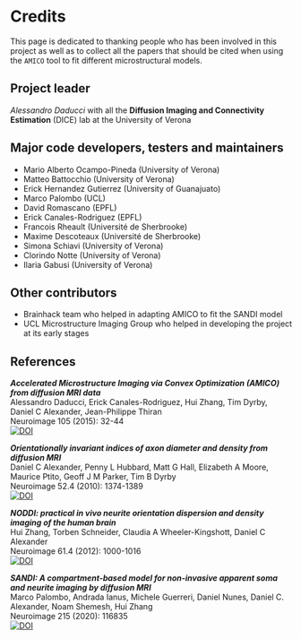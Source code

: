 # Credits
This page is dedicated to thanking people who has been involved in this project as well as to collect all the papers that should be cited when using the `AMICO` tool to fit different microstructural models.

## Project leader
_Alessandro Daducci_ with all the __Diffusion Imaging and Connectivity Estimation__ (DICE) lab at the University of Verona

## Major code developers, testers and maintainers
- Mario Alberto Ocampo-Pineda (University of Verona)
- Matteo Battocchio (University of Verona)
- Erick Hernandez Gutierrez (University of Guanajuato)
- Marco Palombo (UCL)
- David Romascano (EPFL)
- Erick Canales-Rodriguez (EPFL)
- Francois Rheault (Université de Sherbrooke)
- Maxime Descoteaux (Université de Sherbrooke)
- Simona Schiavi (University of Verona)
- Clorindo Notte (University of Verona)
- Ilaria Gabusi (University of Verona)

## Other contributors
- Brainhack team who helped in adapting AMICO to fit the SANDI model
- UCL Microstructure Imaging Group who helped in developing the project at its early stages

## References
___Accelerated Microstructure Imaging via Convex Optimization (AMICO) from diffusion MRI data___<br>
Alessandro Daducci, Erick Canales-Rodriguez, Hui Zhang, Tim Dyrby, Daniel C Alexander, Jean-Philippe Thiran<br>
Neuroimage 105 (2015): 32-44<br>
[![DOI](https://img.shields.io/badge/DOI-10.1016%2Fj.neuroimage.2014.10.026-%23FAB70C?labelColor=%23363D45)](https://doi.org/10.1016/j.neuroimage.2014.10.026)

___Orientationally invariant indices of axon diameter and density from diffusion MRI___<br>
Daniel C Alexander, Penny L Hubbard, Matt G Hall, Elizabeth A Moore, Maurice Ptito, Geoff J M Parker, Tim B Dyrby<br>
Neuroimage 52.4 (2010): 1374-1389<br>
[![DOI](https://img.shields.io/badge/DOI-10.1016%2Fj.neuroimage.2010.05.043-%23FAB70C?labelColor=%23363D45)](https://doi.org/10.1016/j.neuroimage.2010.05.043)

___NODDI: practical in vivo neurite orientation dispersion and density imaging of the human brain___<br>
Hui Zhang, Torben Schneider, Claudia A Wheeler-Kingshott, Daniel C Alexander<br>
Neuroimage 61.4 (2012): 1000-1016<br>
[![DOI](https://img.shields.io/badge/DOI-10.1016%2Fj.neuroimage.2012.03.072-%23FAB70C?labelColor=%23363D45)](https://doi.org/10.1016/j.neuroimage.2012.03.072)

___SANDI: A compartment-based model for non-invasive apparent soma and neurite imaging by diffusion MRI___<br>
Marco Palombo, Andrada Ianus, Michele Guerreri, Daniel Nunes, Daniel C. Alexander, Noam Shemesh, Hui Zhang<br>
Neuroimage 215 (2020): 116835<br>
[![DOI](https://img.shields.io/badge/DOI-10.1016%2Fj.neuroimage.2020.116835-%23FAB70C?labelColor=%23363D45)](https://doi.org/10.1016/j.neuroimage.2020.116835)
